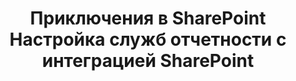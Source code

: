 ---
title: Приключения в SharePoint Настройка служб отчетности с интеграцией SharePoint
type: docs
weight: 50
url: /reportingservices/sharepoint-adventures-setting-up-reporting-services-with-sharepoint-integration/
---